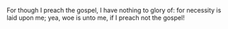 For though I preach the gospel, I have nothing to glory of: for necessity is laid upon me; yea, woe is unto me, if I preach not the gospel!
